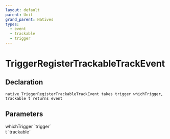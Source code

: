 ```yaml
---
layout: default
parent: Unit
grand_parent: Natives
types:
  - event
  - trackable
  - trigger
---
```


# TriggerRegisterTrackableTrackEvent

## Declaration

```
native TriggerRegisterTrackableTrackEvent takes trigger whichTrigger, trackable t returns event
```

## Parameters
<dl>
  <dt>whichTrigger `trigger`</dt>
  <dd></dd>

  <dt>t `trackable`</dt>
  <dd></dd>
</dl>